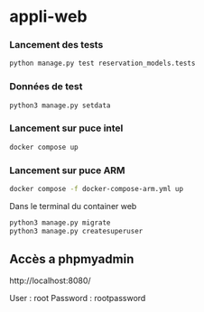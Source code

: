 # appli-web

### Lancement des tests

```bash
python manage.py test reservation_models.tests
```

### Données de test

```bash
python3 manage.py setdata
```

### Lancement sur puce intel

```bash
docker compose up
```

### Lancement sur puce ARM

```bash
docker compose -f docker-compose-arm.yml up
```

Dans le terminal du container web

```bash
python3 manage.py migrate
python3 manage.py createsuperuser
```

## Accès a phpmyadmin

http://localhost:8080/

User : root
Password : rootpassword
